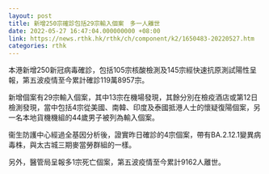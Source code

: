 ```yaml
---
layout: post
title: 新增250宗確診包括29宗輸入個案　多一人離世
date: 2022-05-27 16:47:04.000000000 +08:00
link: https://news.rthk.hk/rthk/ch/component/k2/1650483-20220527.htm
categories: rthk
---
```


本港新增250新冠病毒確診，包括105宗核酸檢測及145宗經快速抗原測試陽性呈報，第五波疫情至今累計確診119萬8957宗。

新增個案有29宗輸入個案，其中13宗在機場發現，其餘分別在檢疫酒店或第12日檢測發現，當中包括4宗從美國、南韓、印度及泰國抵港人士的懷疑復陽個案，另一名本地貨機機組的44歲男子被列為輸入個案。

衞生防護中心經過全基因分析後，證實昨日確診的4宗個案，帶有BA.2.12.1變異病毒株，與太古城三期麥當勞群組的一樣。

另外，醫管局呈報多1宗死亡個案，第五波疫情至今累計9162人離世。

